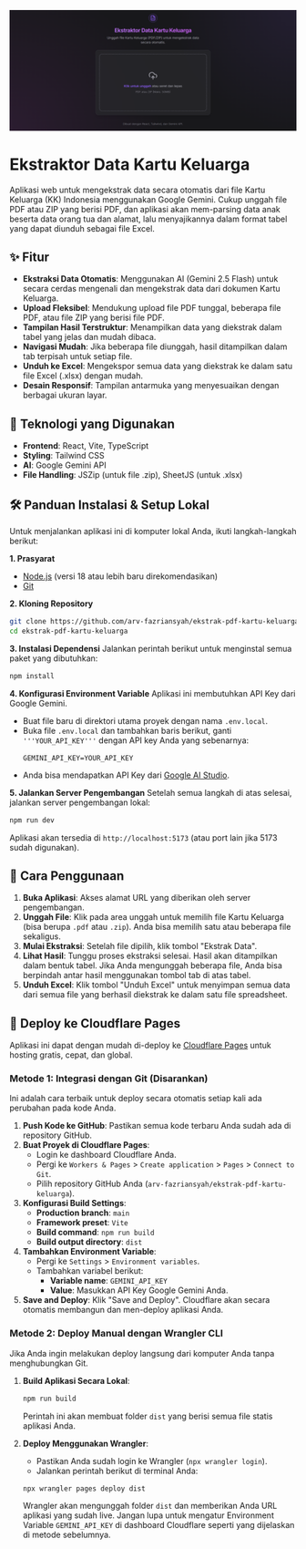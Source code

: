 ![Demo](https://github.com/arv-fazriansyah/ocr-gemini-ai-api/raw/main/img/demo2.png)
# Ekstraktor Data Kartu Keluarga

Aplikasi web untuk mengekstrak data secara otomatis dari file Kartu Keluarga (KK) Indonesia menggunakan Google Gemini. Cukup unggah file PDF atau ZIP yang berisi PDF, dan aplikasi akan mem-parsing data anak beserta data orang tua dan alamat, lalu menyajikannya dalam format tabel yang dapat diunduh sebagai file Excel.

## ✨ Fitur

- **Ekstraksi Data Otomatis**: Menggunakan AI (Gemini 2.5 Flash) untuk secara cerdas mengenali dan mengekstrak data dari dokumen Kartu Keluarga.
- **Upload Fleksibel**: Mendukung upload file PDF tunggal, beberapa file PDF, atau file ZIP yang berisi file PDF.
- **Tampilan Hasil Terstruktur**: Menampilkan data yang diekstrak dalam tabel yang jelas dan mudah dibaca.
- **Navigasi Mudah**: Jika beberapa file diunggah, hasil ditampilkan dalam tab terpisah untuk setiap file.
- **Unduh ke Excel**: Mengekspor semua data yang diekstrak ke dalam satu file Excel (.xlsx) dengan mudah.
- **Desain Responsif**: Tampilan antarmuka yang menyesuaikan dengan berbagai ukuran layar.

## 🚀 Teknologi yang Digunakan

- **Frontend**: React, Vite, TypeScript
- **Styling**: Tailwind CSS
- **AI**: Google Gemini API
- **File Handling**: JSZip (untuk file .zip), SheetJS (untuk .xlsx)

## 🛠️ Panduan Instalasi & Setup Lokal

Untuk menjalankan aplikasi ini di komputer lokal Anda, ikuti langkah-langkah berikut:

**1. Prasyarat**
- [Node.js](https://nodejs.org/) (versi 18 atau lebih baru direkomendasikan)
- [Git](https://git-scm.com/)

**2. Kloning Repository**
```bash
git clone https://github.com/arv-fazriansyah/ekstrak-pdf-kartu-keluarga.git
cd ekstrak-pdf-kartu-keluarga
```

**3. Instalasi Dependensi**
Jalankan perintah berikut untuk menginstal semua paket yang dibutuhkan:
```bash
npm install
```

**4. Konfigurasi Environment Variable**
Aplikasi ini membutuhkan API Key dari Google Gemini.

- Buat file baru di direktori utama proyek dengan nama `.env.local`.
- Buka file `.env.local` dan tambahkan baris berikut, ganti `'''YOUR_API_KEY'''` dengan API key Anda yang sebenarnya:
  ```
  GEMINI_API_KEY=YOUR_API_KEY
  ```
- Anda bisa mendapatkan API Key dari [Google AI Studio](https://aistudio.google.com/app/apikey).

**5. Jalankan Server Pengembangan**
Setelah semua langkah di atas selesai, jalankan server pengembangan lokal:
```bash
npm run dev
```
Aplikasi akan tersedia di `http://localhost:5173` (atau port lain jika 5173 sudah digunakan).

## 📖 Cara Penggunaan

1. **Buka Aplikasi**: Akses alamat URL yang diberikan oleh server pengembangan.
2. **Unggah File**: Klik pada area unggah untuk memilih file Kartu Keluarga (bisa berupa `.pdf` atau `.zip`). Anda bisa memilih satu atau beberapa file sekaligus.
3. **Mulai Ekstraksi**: Setelah file dipilih, klik tombol "Ekstrak Data".
4. **Lihat Hasil**: Tunggu proses ekstraksi selesai. Hasil akan ditampilkan dalam bentuk tabel. Jika Anda mengunggah beberapa file, Anda bisa berpindah antar hasil menggunakan tombol tab di atas tabel.
5. **Unduh Excel**: Klik tombol "Unduh Excel" untuk menyimpan semua data dari semua file yang berhasil diekstrak ke dalam satu file spreadsheet.

## 🚀 Deploy ke Cloudflare Pages

Aplikasi ini dapat dengan mudah di-deploy ke [Cloudflare Pages](https://pages.cloudflare.com/) untuk hosting gratis, cepat, dan global.

### Metode 1: Integrasi dengan Git (Disarankan)

Ini adalah cara terbaik untuk deploy secara otomatis setiap kali ada perubahan pada kode Anda.

1.  **Push Kode ke GitHub**: Pastikan semua kode terbaru Anda sudah ada di repository GitHub.
2.  **Buat Proyek di Cloudflare Pages**:
    - Login ke dashboard Cloudflare Anda.
    - Pergi ke `Workers & Pages` > `Create application` > `Pages` > `Connect to Git`.
    - Pilih repository GitHub Anda (`arv-fazriansyah/ekstrak-pdf-kartu-keluarga`).
3.  **Konfigurasi Build Settings**:
    - **Production branch**: `main`
    - **Framework preset**: `Vite`
    - **Build command**: `npm run build`
    - **Build output directory**: `dist`
4.  **Tambahkan Environment Variable**:
    - Pergi ke `Settings` > `Environment variables`.
    - Tambahkan variabel berikut:
      - **Variable name**: `GEMINI_API_KEY`
      - **Value**: Masukkan API Key Google Gemini Anda.
5.  **Save and Deploy**: Klik "Save and Deploy". Cloudflare akan secara otomatis membangun dan men-deploy aplikasi Anda.

### Metode 2: Deploy Manual dengan Wrangler CLI

Jika Anda ingin melakukan deploy langsung dari komputer Anda tanpa menghubungkan Git.

1.  **Build Aplikasi Secara Lokal**:
    ```bash
    npm run build
    ```
    Perintah ini akan membuat folder `dist` yang berisi semua file statis aplikasi Anda.

2.  **Deploy Menggunakan Wrangler**:
    - Pastikan Anda sudah login ke Wrangler (`npx wrangler login`).
    - Jalankan perintah berikut di terminal Anda:
    ```bash
    npx wrangler pages deploy dist
    ```
    Wrangler akan mengunggah folder `dist` dan memberikan Anda URL aplikasi yang sudah live. Jangan lupa untuk mengatur Environment Variable `GEMINI_API_KEY` di dashboard Cloudflare seperti yang dijelaskan di metode sebelumnya.
